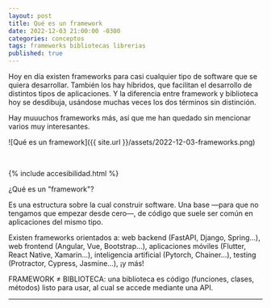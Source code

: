 ```yaml
---
layout: post
title: Qué es un framework
date: 2022-12-03 21:00:00 -0300
categories: conceptos
tags: frameworks bibliotecas librerias
published: true
---
```


Hoy en día existen frameworks para casi cualquier tipo de software que se quiera desarrollar. También los hay híbridos, que facilitan el desarrollo de distintos tipos de aplicaciones. Y la diferencia entre framework y biblioteca hoy se desdibuja, usándose muchas veces los dos términos sin distinción.

Hay muuuchos frameworks más, así que me han quedado sin mencionar varios muy interesantes.

![Qué es un framework]({{ site.url }}/assets/2022-12-03-frameworks.png)



&nbsp;

{% include accesibilidad.html %}

¿Qué es un "framework"?

Es una estructura sobre la cual construir software. Una base —para que no tengamos que empezar desde cero—, de código que suele ser común en aplicaciones del mismo tipo.

Existen frameworks orientados a: web backend (FastAPI, Django, Spring…), web frontend (Angular, Vue, Bootstrap…), aplicaciones móviles (Flutter, React Native, Xamarin…), inteligencia artificial (Pytorch, Chainer…), testing (Protractor, Cypress, Jasmine…), ¡y más!

FRAMEWORK ≠ BIBLIOTECA: una biblioteca es código (funciones, clases, métodos) listo para usar, al cual se accede mediante una API.


</div></details>




<hr />
